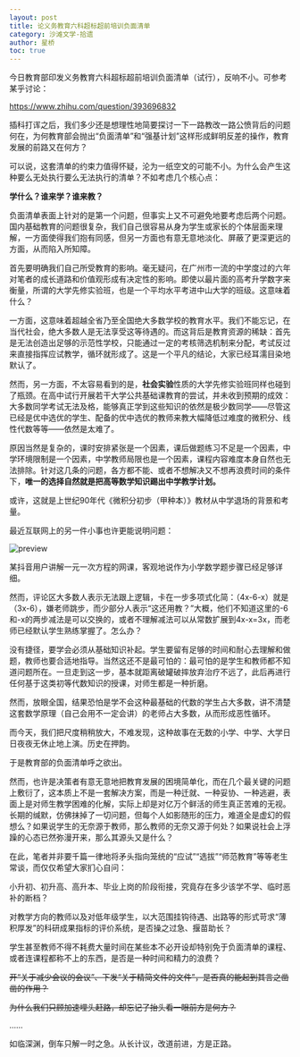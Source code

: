 ```yaml
---
layout: post
title: 论义务教育六科超标超前培训负面清单
category: 沙滩文学-拾遗
author: 星桥
toc: true
---
```

今日教育部印发义务教育六科超标超前培训负面清单（试行），反响不小。可参考某乎讨论：

https://www.zhihu.com/question/393696832

插科打诨之后，我们多少还是想理性地简要探讨一下一路教改一路公愤背后的问题何在，为何教育部会抛出“负面清单”和“强基计划”这样形成鲜明反差的操作，教育发展的前路又在何方？

可以说，这套清单的约束力值得怀疑，沦为一纸空文的可能不小。为什么会产生这种要么无处执行要么无法执行的清单？不如考虑几个核心点：

**学什么？谁来学？谁来教？**

负面清单表面上针对的是第一个问题，但事实上又不可避免地要考虑后两个问题。国内基础教育的问题很复杂，我们自己很容易从身为学生或家长的个体层面来理解，一方面使得我们抱有同感，但另一方面也有意无意地淡化、屏蔽了更深更远的方面，从而陷入所知障。

首先要明确我们自己所受教育的影响。毫无疑问，在广州市一流的中学度过的六年对笔者的成长道路和价值观形成有决定性的影响。即使以最片面的高考升学数字来衡量，所谓的大学先修实验班，也是一个平均水平考进中山大学的班级。这意味着什么？

一方面，这意味着超越全省乃至全国绝大多数学校的教育水平。我们不能忘记，在当代社会，绝大多数人是无法享受这等待遇的。而这背后是教育资源的稀缺：首先是无法创造出足够的示范性学校，只能通过一定的考核筛选机制来分配，考试反过来直接指挥应试教学，循环就形成了。这是一个平凡的结论，大家已经耳濡目染地默认了。

然而，另一方面，不太容易看到的是，**社会实验**性质的大学先修实验班同样也碰到了瓶颈。在高中试行开展若干大学公共基础课教育的尝试，并未收到预期的成效：大多数同学考试无法及格，能够真正学到这些知识的依然是极少数同学——尽管这已经是优中选优的学生、配备的优中选优的教师来教大幅降低过难度的微积分、线性代数等等——依然是太难了。

原因当然是复杂的，课时安排紧张是一个因素，课后做题练习不足是一个因素，中学环境限制是一个因素，中学教师局限也是一个因素，课程内容难度本身自然也无法排除。针对这几条的问题，各方都不能、或者不想解决又不想再浪费时间的条件下，**唯一的选择自然就是把高等数学知识踢出中学教学计划。**

或许，这就是上世纪90年代《微积分初步（甲种本）》教材从中学退场的背景和考量。

最近互联网上的另一件小事也许更能说明问题：

![preview](https://pic2.zhimg.com/v2-2067196b2cc46cefc97ab4e7764dd275_r.jpg)

某抖音用户讲解一元一次方程的网课，客观地说作为小学数学题步骤已经足够详细。

然而，评论区大多数人表示无法跟上逻辑，卡在一步多项式化简：（4x-6-x）就是（3x-6），嫌老师跳步，而少部分人表示“这还用教？”大概，他们不知道这里的-6和-x的两步减法是可以交换的，或者不理解减法可以从常数扩展到4x-x=3x，而老师已经默认学生熟练掌握了。怎么办？

没有捷径，要学会必须从基础知识补起。学生要留有足够的时间和耐心去理解和做题，教师也要合适地指导。当然这还不是最可怕的：最可怕的是学生和教师都不知道问题所在。一旦走到这一步，基本就距离破罐破摔放弃治疗不远了，此后再进行任何基于这类初等代数知识的授课，对师生都是一种折磨。

然而，放眼全国，结果恐怕是学不会这种最基础的代数的学生占大多数，讲不清楚这套数学原理（自己会用不一定会讲）的老师占大多数，从而形成恶性循环。

而今天，我们把尺度稍稍放大，不难发现，这种故事在无数的小学、中学、大学日日夜夜无休止地上演。历史在押韵。

于是教育部的负面清单呼之欲出。

然而，也许是决策者有意无意地把教育发展的困境简单化，而在几个最关键的问题上敷衍了，这本质上不是一套解决方案，而是一种迁就、一种妥协、一种逃避，表面上是对师生教学困难的化解，实际上却是对亿万个鲜活的师生真正苦难的无视。长期的缄默，仿佛抹掉了一切问题，但每个人如影随形的压力，难道全是虚幻的假想么？如果说学生的无奈源于教师，那么教师的无奈又源于何处？如果说社会上浮躁的心态已然弥漫开来，那么其源头又是什么？

在此，笔者并非要千篇一律地将矛头指向笼统的“应试”“选拔”“师范教育”等等老生常谈，而仅仅希望大家扪心自问：

小升初、初升高、高升本、毕业上岗的阶段衔接，究竟存在多少该学不学、临时恶补的断档？

对教学方向的教师以及对低年级学生，以大范围挂钩待遇、出路等的形式苛求“薄积厚发”的科研成果指标的评价系统，是否操之过急、揠苗助长？

学生甚至教师不得不耗费大量时间在某些本不必开设却特别免于负面清单的课程、或者连课程都称不上的东西，是否是一种时间和精力的浪费？

~~开“关于减少会议的会议”、下发“关于精简文件的文件”，是否真的能起到其言之凿凿的作用？~~

~~为什么我们只顾加速埋头赶路，却忘记了抬头看一眼前方是何方？~~

……

如临深渊，倒车只解一时之急。从长计议，改道前进，方是正路。


